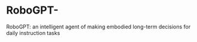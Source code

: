 # RoboGPT-
RoboGPT: an intelligent agent of making embodied long-term decisions for daily instruction tasks
